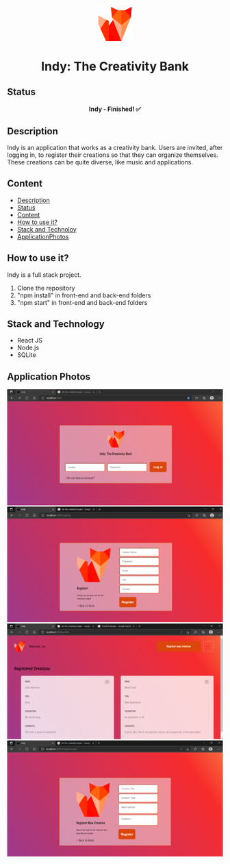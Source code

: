 <p align="center">
	<img src="./frontend/src/assets/logo.png" width="80">
</p>

<h1 align="center">Indy: The Creativity Bank</h1>

## Status

<h4 align="center"> 
	Indy - Finished! ✅
</h4>

## Description

Indy is an application that works as a creativity bank. Users are invited, after logging in, to register their creations so that they can organize themselves. These creations can be quite diverse, like music and applications.

## Content

- [Description](#description)
- [Status](#status)
- [Content](#content)
- [How to use it?](#how-to-use-it)
- [Stack and Technoloy](#stack-and-technology)
- [ApplicationPhotos](#application-photos)

## How to use it?

Indy is a full stack project.

1. Clone the repository
2. "npm install" in front-end and back-end folders
3. "npm start" in front-end and back-end folders

## Stack and Technology

- React JS
- Node.js
- SQLite

## Application Photos

<img src="./frontend/src/assets/indy1.png">
<img src="./frontend/src/assets/indy2.png">
<img src="./frontend/src/assets/indy3.png">
<img src="./frontend/src/assets/indy4.png">

